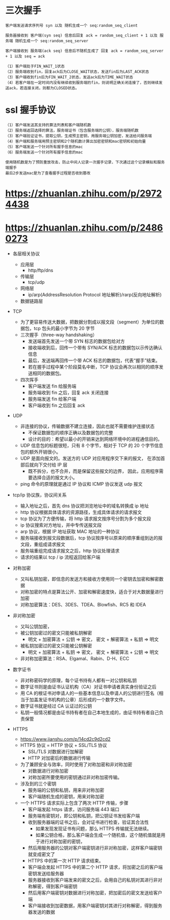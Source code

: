 # 三次握手

```
客户端发送请求序列号 syn 以及 随机生成一个 seq:random_seq_client

服务器接收到 客户端(syn seq) 信息后回复 ack = random_seq_client + 1 以及 服务端 随机生成一个 seq:random_seq_server

客户端接收到 服务端(ack seq) 信息后不随机生成了 回复 ack = random_seq_server + 1 以及 seq = ack
```

```
（1）客户端处于FIN_WAIT_1状态
（2）服务端收到fin，回复ack后为CLOSE_WAIT状态，发送fin后为LAST_ACK状态
（3）客户端收到fin后为FIN_WAIT_2状态，发送ack后为TIME_WAIT状态
（4）若客户端在一定时间内没有继续收到服务端的fin，则说明正确关闭连接了，否则继续发送ack，若连接关闭，则都为CLOSED状态。
```

# ssl 握手协议

```
（1）客户端发送其支持的算法列表和客户端随机数
（2）服务端返回选择的算法，服务端证书（包含服务端的公钥），服务端随机数
（3）客户端验证证书，提取公钥，生成预主密钥，用服务端公钥加密，发送给问服务端
（4）客户端和服务端用预主密钥和2个随机数计算出加密密钥和mac密钥和初始向量
（5）客户端发送一个针对所有握手信息的mac
（6）服务端发送一个针对所有握手信息的mac

使用随机数是为了预防重放攻击，防止中间人记录一次握手记录，下次通过这个记录模拟和服务端握手
最后2步发送mac是为了查看握手过程是否收到篡改
```

# https://zhuanlan.zhihu.com/p/29724438

# https://zhuanlan.zhihu.com/p/24860273

- 各层相关协议

  - 应用层
    - http/ftp/dns
  - 传输层
    - tcp/udp
  - 网络层
    - ip/arp(AddressResolution Protocol 地址解析)/rarp(反向地址解析)
  - 数据链路层

- TCP

  - 为了更容易传送大数据，把数据分割成以报文段（segment）为单位的数据包，tcp 包头的最小字节为 20 字节
  - 三次握手（three-way handshaking）
    - 发送端首先发送一个带 SYN 标志的数据包给对方
    - 接收端收到后，回传一个带有 SYN/ACK 标志的数据包以示传达确认信息
    - 最后，发送端再回传一个带 ACK 标志的数据包，代表“握手”结束。
    - 若在握手过程中某个阶段莫名中断，TCP 协议会再次以相同的顺序发送相同的数据包。
  - 四次挥手
    - 客户端发送 fin 给服务端
    - 服务端收到 fin 之后，回复 ack 关闭连接
    - 服务端发送 fin 给客户端
    - 客户端收到 fin 之后回复 ack

- UDP

  - 非连接的协议，传输数据不建立连接，因此也就不需要维护连接状态
    - 不保证数据包的顺序正确以及数据包的完整
    - 设计的目的：希望以最小的开销来达到网络环境中的进程通信目的。
  - UDP 信息包的标题很短，只有 8 个字节，相对于 TCP 的 20 个字节信息包的额外开销很小。
  - UDP 是面向报文的。发送方的 UDP 对应用程序交下来的报文， 在添加首部后就向下交付给 IP 层
    - 既不拆分，也不合并，而是保留这些报文的边界， 因此，应用程序需要选择合适的报文大小。
  - ping 命令的原理就是通过 IP 协议和 ICMP 协议发送 udp 报文

- tcp/ip 协议族，协议间关系

  - 输入地址之后，首先 dns 协议把浏览地址中的域名转换成 ip 地址
  - http 协议根据具体请求的资源路径，生成具体请求的请求报文
  - tcp 协议为了方便传输，将 http 请求报文按序号分割为多个报文段
  - ip 协议搜索对方地址，并中专传送报文段
  - arp 协议，根据 IP 地址获取 MAC 地址的一种协议
  - 服务端接收到报文段数据后，tcp 协议按序号以原来的顺序重组到达的报文段，重组成请求报文
  - 服务端重组完成请求报文之后，http 协议处理请求
  - 请求的结果以 tcp / ip 流程返回给客户端

- 对称加密

  - 又叫私钥加密，即信息的发送方和接收方使用同一个密钥去加密和解密数据
  - 对称加密的特点是算法公开、加密和解密速度快，适合于对大数据量进行加密
  - 对称加密算法：DES、3DES、TDEA、Blowfish、RC5 和 IDEA

- 非对称加密

  - 又叫公钥加密，
  - 被公钥加密过的密文只能被私钥解密
    - 明文 + 加密算法 + 公钥 => 密文， 密文 + 解密算法 + 私钥 => 明文
  - 被私钥加密过的密文只能被公钥解密
    - 明文 + 加密算法 + 私钥 => 密文， 密文 + 解密算法 + 公钥 => 明文
  - 非对称加密算法：RSA、Elgamal、Rabin、D-H、ECC

- 数字证书

  - 非对称密码学的原理，每个证书持有人都有一对公钥和私钥
  - 数字证书则是由证书认证机构（CA）对证书申请者真实身份验证之后
  - 用 CA 的根证书对申请人的一些基本信息以及申请人的公钥进行签名（相当于加盖发证书机构的公章）后形成的一个数字文件。
  - 数字证书就是经过 CA 认证过的公钥
  - 私钥一般情况都是由证书持有者在自己本地生成的，由证书持有者自己负责保管

- HTTPS
  - https://www.jianshu.com/p/14cd2c9d2cd2
  - HTTPS 协议 = HTTP 协议 + SSL/TLS 协议
    - SSL/TLS 对数据进行加解密
    - HTTP 对加密后的数据进行传输
  - 为了兼顾安全与效率，同时使用了对称加密和非对称加密
    - 对数据进行对称加密
    - 对称加密所要使用的密钥通过非对称加密传输。
  - 涉及到的三个密钥
    - 服务端的公钥和私钥，用来非对称加密
    - 客户端随机生成的密钥，用来对称加密
  - 一个 HTTPS 请求实际上包含了两次 HTTP 传输，步骤
    - 客户端发起 https 请求，访问服务端 443 端口
    - 服务端有密钥对，即公钥和私钥，把公钥证书发给客户端
    - 收到服务器端的证书之后，会对证书进行检查，验证其合法性
      - 如果发现发现证书有问题，那么 HTTPS 传输就无法继续。
      - 如果公钥合格，那么客户端会生成一个随机值，这个随机值就是用于进行对称加密的密钥，
    - 然后用服务器的公钥对客户端密钥进行非对称加密，这样客户端密钥就变成密文了
    - HTTPS 中的第一次 HTTP 请求结束。
    - 客户端会发起 HTTPS 中的第二个 HTTP 请求，将加密之后的客户端密钥发送给服务器
    - 服务器接收到客户端发来的密文之后，会用自己的私钥对其进行非对称解密，得到客户端密钥
    - 然后用客户端密钥对数据进行对称加密，把加密后的密文发送给客户端
    - 客户端接收到加密数据，用客户端密钥对其进行对称解密，得到服务器发送的数据
